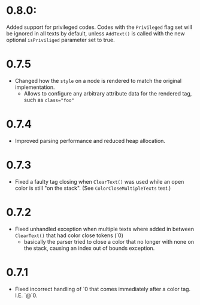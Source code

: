 # 0.8.0:

Added support for privileged codes. Codes with the `Privileged` flag set will be ignored in all texts by default, unless `AddText()` is called with the new optional `isPriviliged` parameter set to true.


# 0.7.5

- Changed how the `style` on a node is rendered to match the original implementation.
	- Allows to configure any arbitrary attribute data for the rendered tag, such as `class="foo"`

# 0.7.4

- Improved parsing performance and reduced heap allocation.

# 0.7.3

- Fixed a faulty tag closing when `ClearText()` was used while an open color is still "on the stack".
	(See `ColorCloseMultipleTexts` test.)

# 0.7.2

- Fixed unhandled exception when multiple texts where added in between `ClearText()` that had color close tokens (`0)
	- basically the parser tried to close a color that no longer with none on the stack, causing an index out of bounds exception.

# 0.7.1

- Fixed incorrect handling of \`0 that comes immediately after a color tag. I.E. \`@\`0.

